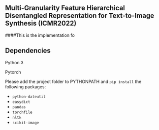 ## Multi-Granularity Feature Hierarchical Disentangled Representation for Text-to-Image Synthesis (ICMR2022)

####This is the implementation fo <Multi-Granularity Feature Hierarchical Disentangled Representation for Text-to-Image Synthesis>


## Dependencies
Python 3

Pytorch

Please add the project folder to PYTHONPATH and `pip install` the following packages:
- `python-dateutil`
- `easydict`
- `pandas`
- `torchfile`
- `nltk`
- `scikit-image`

